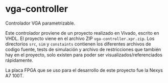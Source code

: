 # vga-controller

Controlador VGA parametrizable.

Este controlador proviene de un proyecto realizado en Vivado, escrito en VHDL. El proyecto viene
en el archivo ZIP `vga-controller.xpr.zip`. Los directorios `src`, `sim` y `constaints` contienen
los diferentes archivos de codigo fuente, tests de simulación y archivo de restricciones que también
hay en el proyecto, solo existen para poder ser visualizados/referenciados rápidamente.

La placa FPGA que se uso para el desarrollo de este proyecto fue la Nexys A7 100T.
